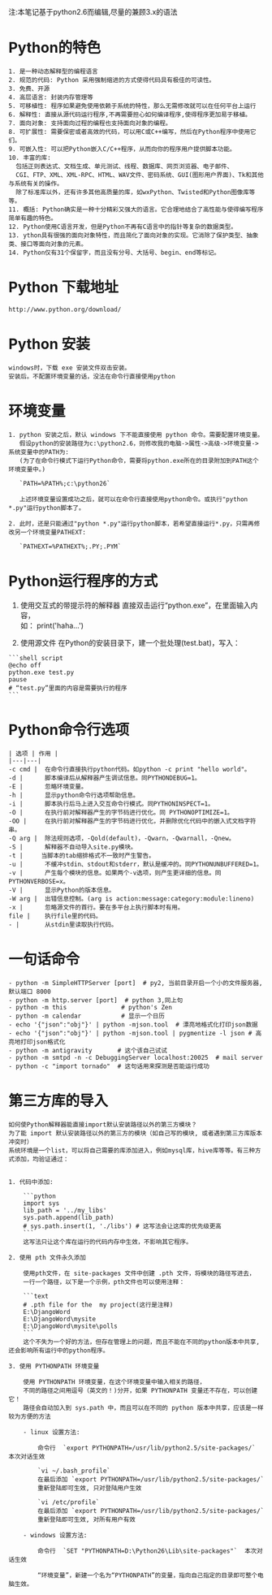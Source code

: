 ﻿
注:本笔记基于python2.6而编辑,尽量的兼顾3.x的语法


# Python的特色

    1. 是一种动态解释型的编程语言
    2. 规范的代码: Python 采用强制缩进的方式使得代码具有极佳的可读性。
    3. 免费、开源
    4. 高层语言: 封装内存管理等
    5. 可移植性: 程序如果避免使用依赖于系统的特性，那么无需修改就可以在任何平台上运行
    6. 解释性: 直接从源代码运行程序,不再需要担心如何编译程序,使得程序更加易于移植。
    7. 面向对象: 支持面向过程的编程也支持面向对象的编程。
    8. 可扩展性: 需要保密或者高效的代码，可以用C或C++编写，然后在Python程序中使用它们。
    9. 可嵌入性: 可以把Python嵌入C/C++程序，从而向你的程序用户提供脚本功能。
    10. 丰富的库: 
      包括正则表达式、文档生成、单元测试、线程、数据库、网页浏览器、电子邮件、  
      CGI、FTP、XML、XML-RPC、HTML、WAV文件、密码系统、GUI(图形用户界面)、Tk和其他与系统有关的操作。  
      除了标准库以外，还有许多其他高质量的库，如wxPython、Twisted和Python图像库等等。  
    11. 概括: Python确实是一种十分精彩又强大的语言。它合理地结合了高性能与使得编写程序简单有趣的特色。
    12. Python使用C语言开发，但是Python不再有C语言中的指针等复杂的数据类型。
    13. ython具有很强的面向对象特性，而且简化了面向对象的实现。它消除了保护类型、抽象类、接口等面向对象的元素。
    14. Python仅有31个保留字，而且没有分号、大括号、begin、end等标记。


# Python 下载地址

    http://www.python.org/download/


# Python 安装

    windows时，下载 exe 安装文件双击安装。
    安装后。不配置环境变量的话，没法在命令行直接使用python  


# 环境变量

    1. python 安装之后，默认 windows 下不能直接使用 python 命令。需要配置环境变量。
       假设python的安装路径为c:\python2.6，则修改我的电脑->属性->高级->环境变量->系统变量中的PATH为:
       (为了在命令行模式下运行Python命令，需要将python.exe所在的目录附加到PATH这个环境变量中。)
    
       `PATH=%PATH%;c:\python26`
    
       上述环境变量设置成功之后，就可以在命令行直接使用python命令。或执行"python *.py"运行python脚本了。
    
    2. 此时，还是只能通过"python *.py"运行python脚本，若希望直接运行*.py，只需再修改另一个环境变量PATHEXT:
    
       `PATHEXT=%PATHEXT%;.PY;.PYM`


# Python运行程序的方式

   1. 使用交互式的带提示符的解释器
     直接双击运行“python.exe”，在里面输入内容，  
     如： print('haha...')

   2. 使用源文件
     在Python的安装目录下，建一个批处理(test.bat)，写入：  

    ```shell script
    @echo off
    python.exe test.py
    pause
    # “test.py”里面的内容是需要执行的程序
    ```


# Python命令行选项
    
    | 选项 | 作用 |
    |---|---|
    -c cmd |  在命令行直接执行python代码。如python -c print "hello world"。
    -d |      脚本编译后从解释器产生调试信息。同PYTHONDEBUG=1。
    -E |      忽略环境变量。
    -h |      显示python命令行选项帮助信息。
    -i |      脚本执行后马上进入交互命令行模式。同PYTHONINSPECT=1。
    -O |      在执行前对解释器产生的字节码进行优化。同 PYTHONOPTIMIZE=1。
    -OO |     在执行前对解释器产生的字节码进行优化，并删除优化代码中的嵌入式文档字符串。
    -Q arg |  除法规则选项，-Qold(default)，-Qwarn，-Qwarnall，-Qnew。
    -S |      解释器不自动导入site.py模块。
    -t |     当脚本的tab缩排格式不一致时产生警告。
    -u |      不缓冲stdin、stdout和stderr，默认是缓冲的。同PYTHONUNBUFFERED=1。
    -v |      产生每个模块的信息。如果两个-v选项，则产生更详细的信息。同PYTHONVERBOSE=x。
    -V |      显示Python的版本信息。
    -W arg |  出错信息控制。(arg is action:message:category:module:lineno)
    -x |      忽略源文件的首行。要在多平台上执行脚本时有用。
    file |    执行file里的代码。
    - |       从stdin里读取执行代码。


# 一句话命令

    - python -m SimpleHTTPServer [port]  # py2, 当前目录开启一个小的文件服务器, 默认端口 8000
    - python -m http.server [port]  # python 3,同上句
    - python -m this               # python's Zen
    - python -m calendar           # 显示一个日历
    - echo '{"json":"obj"}' | python -mjson.tool  # 漂亮地格式化打印json数据
    - echo '{"json":"obj"}' | python -mjson.tool | pygmentize -l json # 高亮地打印json格式化
    - python -m antigravity       # 这个该自己试试
    - python -m smtpd -n -c DebuggingServer localhost:20025  # mail server
    - python -c "import tornado"  # 这句话用来探测是否能运行成功


# 第三方库的导入

    如何使Python解释器能直接import默认安装路径以外的第三方模块？  
    为了能 import 默认安装路径以外的第三方的模块（如自己写的模块, 或者遇到第三方库版本冲突时）  
    系统环境是一个list，可以将自己需要的库添加进入，例如mysql库，hive库等等。有三种方式添加，均验证通过：  


    1. 代码中添加:

        ```python
        import sys
        lib_path = '../my_libs'
        sys.path.append(lib_path)
        # sys.path.insert(1, './libs') # 这写法会让这库的优先级更高
        ```
        这写法只让这个库在运行的代码内存中生效，不影响其它程序。

    2. 使用 pth 文件永久添加
    
        使用pth文件，在 site-packages 文件中创建 .pth 文件，将模块的路径写进去，  
        一行一个路径，以下是一个示例，pth文件也可以使用注释：  

        ```text
        # .pth file for the  my project(这行是注释)
        E:\DjangoWord
        E:\DjangoWord\mysite
        E:\DjangoWord\mysite\polls
        ```
        这个不失为一个好的方法，但存在管理上的问题，而且不能在不同的python版本中共享,还会影响所有运行中的python程序。

    3. 使用 PYTHONPATH 环境变量

        使用 PYTHONPATH 环境变量，在这个环境变量中输入相关的路径，  
        不同的路径之间用逗号（英文的！)分开，如果 PYTHONPATH 变量还不存在，可以创建它！  
        路径会自动加入到 sys.path 中，而且可以在不同的 python 版本中共享，应该是一样较为方便的方法  

        - linux 设置方法:

            命令行  `export PYTHONPATH=/usr/lib/python2.5/site-packages/`  本次对话生效  

            `vi ~/.bash_profile`  
            在最后添加 `export PYTHONPATH=/usr/lib/python2.5/site-packages/`  
            重新登陆即可生效, 只对登陆用户生效  

            `vi /etc/profile`  
            在最后添加 `export PYTHONPATH=/usr/lib/python2.5/site-packages/`  
            重新登陆即可生效, 对所有用户有效  

        - windows 设置方法:

            命令行  `SET "PYTHONPATH=D:\Python26\Lib\site-packages"`  本次对话生效  

            “环境变量”，新建一个名为“PYTHONPATH”的变量，指向自己指定的目录即可整个电脑生效。  




